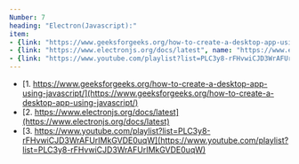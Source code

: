 ```yaml
---
Number: 7
heading: "Electron(Javascript):"
item: 
- {link: "https://www.geeksforgeeks.org/how-to-create-a-desktop-app-using-javascript/", name: "https://www.geeksforgeeks.org/how-to-create-a-desktop-app-using-javascript/" }
- {link: "https://www.electronjs.org/docs/latest", name: "https://www.electronjs.org/docs/latest" }
- {link: "https://www.youtube.com/playlist?list=PLC3y8-rFHvwiCJD3WrAFUrIMkGVDE0uqW", name: "https://www.youtube.com/playlist?list=PLC3y8-rFHvwiCJD3WrAFUrIMkGVDE0uqW" }
---
```


- [1. https://www.geeksforgeeks.org/how-to-create-a-desktop-app-using-javascript/](https://www.geeksforgeeks.org/how-to-create-a-desktop-app-using-javascript/)
- [2. https://www.electronjs.org/docs/latest](https://www.electronjs.org/docs/latest)
- [3. https://www.youtube.com/playlist?list=PLC3y8-rFHvwiCJD3WrAFUrIMkGVDE0uqW](https://www.youtube.com/playlist?list=PLC3y8-rFHvwiCJD3WrAFUrIMkGVDE0uqW)
